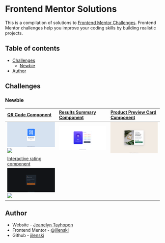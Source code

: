 # Frontend Mentor Solutions

This is a compilation of solutions to [Frontend Mentor Challenges](https://www.frontendmentor.io/challenges). Frontend Mentor challenges help you improve your coding skills by building realistic projects.

## Table of contents

- [Challenges](#challenges)
  - [Newbie](#newbie)
- [Author](#author)

## Challenges

### Newbie

| [QR Code Component](https://github.com/jilenski/frontend-mentor-solutions/tree/main/qr-code-component)                                                                                  | [Results Summary Component](https://github.com/jilenski/frontend-mentor-solutions/tree/main/results-summary-component) | [Product Preview Card Component](https://github.com/jilenski/frontend-mentor-solutions/tree/main/product-preview-card-component) |
| :-------------------------------------------------------------------------------------------------------------------------------------------------------------------------------------- | :--------------------------------------------------------------------------------------------------------------------- | :------------------------------------------------------------------------------------------------------------------------------- |
| [![](././qr-code-component/ss-web.jpg)![](./qr-code-component/)](./qr-code-component/index.html)                                                                                        | [![](././results-summary-component/ss-desktop.png)](./results-summary-component/index.html)                            | [![](./product-preview-card-component/ss-desktop.png)](./product-preview-card-component/index.html)                              |
| [Interactive rating component](https://github.com/jilenski/frontend-mentor-solutions/tree/main/interactive-rating-component)                                                            |                                                                                                                        |                                                                                                                                  |
| [![](././interactive-rating-component/ss-desktop.png)![](./qr-code-component/)](https://jilenski.github.io/frontend-mentor-solutions.github.io/interactive-rating-component/index.html) |                                                                                                                        |                                                                                                                                  |

## Author

- Website - [Jeanelyn Tayhopon](https://jeanelyntayhopon.com/)
- Frontend Mentor - [@jilenski](https://www.frontendmentor.io/profile/jilenski)
- Github - [jilenski](https://github.com/jilenski)
